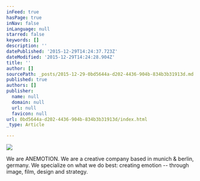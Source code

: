 ```yaml
---
inFeed: true
hasPage: true
inNav: false
inLanguage: null
starred: false
keywords: []
description: ''
datePublished: '2015-12-29T14:24:37.723Z'
dateModified: '2015-12-29T14:24:28.904Z'
title: ''
author: []
sourcePath: _posts/2015-12-29-0bd5644a-d202-4436-904b-834b3b31913d.md
published: true
authors: []
publisher:
  name: null
  domain: null
  url: null
  favicon: null
url: 0bd5644a-d202-4436-904b-834b3b31913d/index.html
_type: Article

---
```

![](https://the-grid-user-content.s3-us-west-2.amazonaws.com/78c99e2d-f58a-4861-97e8-9a2f15c47692.png)

We are ANEMOTION. We are a creative company based in munich & berlin, germany. We specialize on what we do best: creating emotion -- through image, film, design and strategy.